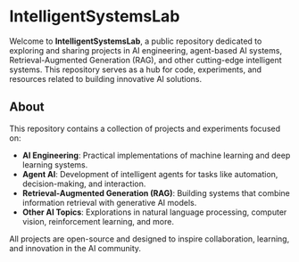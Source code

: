 # IntelligentSystemsLab

Welcome to **IntelligentSystemsLab**, a public repository dedicated to exploring and sharing projects in AI engineering, agent-based AI systems, Retrieval-Augmented Generation (RAG), and other cutting-edge intelligent systems. This repository serves as a hub for code, experiments, and resources related to building innovative AI solutions.

## About

This repository contains a collection of projects and experiments focused on:
- **AI Engineering**: Practical implementations of machine learning and deep learning systems.
- **Agent AI**: Development of intelligent agents for tasks like automation, decision-making, and interaction.
- **Retrieval-Augmented Generation (RAG)**: Building systems that combine information retrieval with generative AI models.
- **Other AI Topics**: Explorations in natural language processing, computer vision, reinforcement learning, and more.

All projects are open-source and designed to inspire collaboration, learning, and innovation in the AI community.
